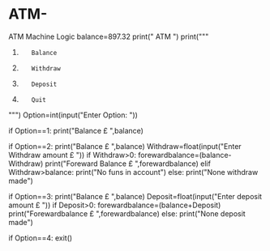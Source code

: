 # ATM-
ATM Machine Logic 
balance=897.32
print("    ATM    ")
print("""
1)        Balance
2)        Withdraw
3)        Deposit
4)        Quit


""")
Option=int(input("Enter Option: "))

if Option==1:
    print("Balance  £ ",balance)


if Option==2:
    print("Balance  £  ",balance)
    Withdraw=float(input("Enter Withdraw amount £ "))
    if Withdraw>0:
        forewardbalance=(balance-Withdraw)
        print("Foreward Balance  £ ",forewardbalance)
    elif Withdraw>balance:
        print("No funs in account")
    else:
        print("None withdraw made")

if Option==3:
    print("Balance  £ ",balance)
    Deposit=float(input("Enter deposit amount £ "))
    if Deposit>0:
        forewardbalance=(balance+Deposit)
        print("Forewardbalance  £ ",forewardbalance)
    else:
        print("None deposit made")


if Option==4:
    exit()
